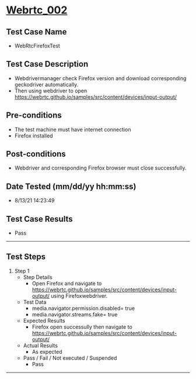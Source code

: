 # [Webrtc_002](https://github.com/bonigarcia/webdrivermanager-examples/tree/master/src/test/java/io/github/bonigarcia/wdm/test/webrtc/WebRtcFirefoxTest.java)
## Test Case Name
* WebRtcFirefoxTest
## Test Case Description
* Webdrivermanager check Firefox version and download corresponding geckodriver automatically.
* Then using webdriver to open https://webrtc.github.io/samples/src/content/devices/input-output/
## Pre-conditions
* The test machine must have internet connection
* Firefox installed
## Post-conditions
* Webdriver and corresponding Firefox browser must close successfully.
## Date Tested (mm/dd/yy hh:mm:ss)
* 8/13/21 14:23:49
## Test Case Results
* Pass
---
## Test Steps
1. Step 1
	* Step Details
		* Open Firefox and navigate to https://webrtc.github.io/samples/src/content/devices/input-output/ using Firefoxwebdriver.
	* Test Data
		* media.navigator.permission.disabled= true
		* media.navigator.streams.fake= true
	* Expected Results
		* Firefox open successully then navigate to https://webrtc.github.io/samples/src/content/devices/input-output/
	* Actual Results
		* As expected
	* Pass / Fail / Not executed / Suspended
		* Pass
---
